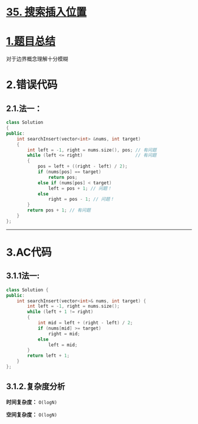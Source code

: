 # [35. 搜索插入位置](https://leetcode.cn/problems/search-insert-position/)

# [1.题目总结](https://github.com/advancingsweet/Algorithm/blob/main/%E4%BA%8C%E5%88%86%E6%9F%A5%E6%89%BE/readme.md)

对于边界概念理解十分模糊

# 2.错误代码

## 2.1.法一：

```C++
class Solution
{
public:
    int searchInsert(vector<int> &nums, int target)
    {
        int left = -1, right = nums.size(), pos; // 有问题
        while (left <= right)                    // 有问题
        {
            pos = left + ((right - left) / 2);
            if (nums[pos] == target)
                return pos;
            else if (nums[pos] < target)
                left = pos + 1; // 问题！
            else
                right = pos - 1; // 问题！
        }
        return pos + 1; // 有问题
    }
};
```

******************

# 3.AC代码

## 3.1.1法一:

```C++
class Solution {
public:
    int searchInsert(vector<int>& nums, int target) {
        int left = -1, right = nums.size();
        while (left + 1 != right)
        {
            int mid = left + (right - left) / 2;
            if (nums[mid] >= target)
                right = mid;
            else
                left = mid;
        }
        return left + 1;
    }
};
```

## 3.1.2.复杂度分析

**时间复杂度：** `O(logN)`

**空间复杂度：** `O(logN)`



## 